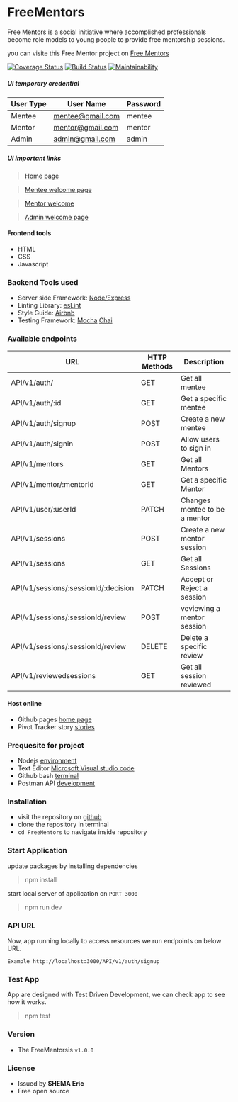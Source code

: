 # FreeMentors
Free Mentors is a social initiative where accomplished professionals become role models to
young people to provide free mentorship sessions.

you can visite this Free Mentor project on [Free Mentors](https://shemaeric1234.github.io/FreeMentors/UI/index.html)


[![Coverage Status](https://coveralls.io/repos/github/shemaeric1234/FreeMentors/badge.svg?branch=develop)](https://coveralls.io/github/shemaeric1234/FreeMentors?branch=develop) [![Build Status](https://travis-ci.org/shemaeric1234/FreeMentors.svg?branch=develop)](https://travis-ci.org/shemaeric1234/FreeMentors) [![Maintainability](https://api.codeclimate.com/v1/badges/165d0542cf8309b68090/maintainability)](https://codeclimate.com/github/shemaeric1234/FreeMentors/maintainability)


##### UI temporary credential

|     User Type     |     User Name    |      Password    |
| ----------- | -------------------- | ------------------- |
|Mentee | mentee@gmail.com | mentee |
|Mentor |mentor@gmail.com  | mentor|
|Admin|admin@gmail.com| admin|

##### UI important links

>[Home page](https://shemaeric1234.github.io/FreeMentors/UI/index.html)

>[Mentee welcome page](https://shemaeric1234.github.io/FreeMentors/UI/html/users_welcome_page.html)

>[Mentor welcome](https://shemaeric1234.github.io/FreeMentors/UI/html/mentors_welcome_page.html)

>[Admin welcome page ](https://shemaeric1234.github.io/FreeMentors/UI/html/admin_welcome_page.html)



#### Frontend tools
- HTML
- CSS
- Javascript


### Backend Tools used
 - Server side Framework: [Node/Express](https://expressjs.com/)
 - Linting Library: [esLint](https://eslint.org/)
 - Style Guide: [Airbnb](https://github.com/airbnb/javascript)
 - Testing Framework: [Mocha](https://mochajs.org/) [Chai](https://www.npmjs.com/package/chai)
 


### Available endpoints
|     URL     |     HTTP Methods     |     Description     |
| ----------- | -------------------- | ------------------- |
|API/v1/auth/ | GET | Get all mentee |
|API/v1/auth/:id | GET  | Get a specific mentee |
|API/v1/auth/signup | POST | Create a new mentee|
|API/v1/auth/signin | POST | Allow users to sign in |
|API/v1/mentors|GET|Get all Mentors|
|API/v1/mentor/:mentorId |GET| Get a specific Mentor |
|API/v1/user/:userId |PATCH|Changes mentee to be a mentor|
|API/v1/sessions| POST |Create a new mentor session|
|API/v1/sessions| GET |Get all Sessions |
|API/v1/sessions/:sessionId/:decision|PATCH|Accept or Reject a session|
|API/v1/sessions/:sessionId/review|POST|veviewing a mentor session|
|API/v1/sessions/:sessionId/review|DELETE|Delete a specific review|
|API/v1/reviewedsessions|GET|Get all session reviewed|


#### Host online
 - Github pages [home page](https://shemaeric1234.github.io/FreeMentors/UI/index.html)
 - Pivot Tracker story [stories](https://www.pivotaltracker.com/n/projects/2385592)

### Prequesite for project
- Nodejs [environment](https://nodejs.org/en/)
- Text Editor [Microsoft Visual studio code](https://code.visualstudio.com/)
- Github bash [terminal](https://git-scm.com/downloads) 
- Postman API [development](https://www.getpostman.com/)


### Installation
- visit the repository on [github](https://github.com/shemaeric1234/FreeMentors)
- clone the repository in terminal
- `cd FreeMentors`  to navigate inside repository

### Start Application
update packages by installing dependencies
 >npm install

start local server of application on `PORT 3000`
>npm run dev

### API URL
Now, app running locally to access resources we run endpoints on below URL.

` Example http://localhost:3000/API/v1/auth/signup `


### Test App
App are designed with Test Driven Development, we can check app to see how it works.
>npm test

### Version
- The FreeMentorsis `v1.0.0`

### License
- Issued by **SHEMA Eric**
- Free open source

